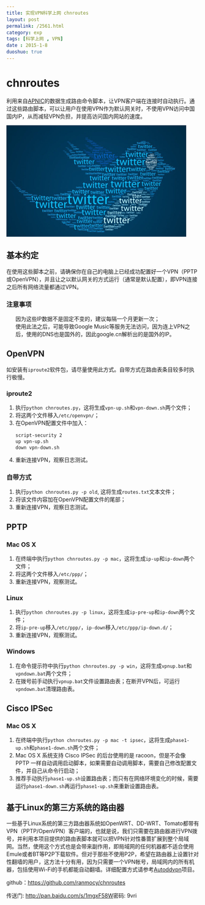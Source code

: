 ```yaml
---
title: 实现VPN科学上网 chnroutes
layout: post
permalink: /2561.html
category: exp
tags: [科学上网 , VPN]
date : 2015-1-8
duoshuo: true
---
```

# chnroutes

利用来自[APNIC][1]的数据生成路由命令脚本，让VPN客户端在连接时自动执行。通过这些路由脚本，可以让用户在使用VPN作为默认网关时，不使用VPN访问中国国内IP，从而减轻VPN负担，并提高访问国内网站的速度。

<img class=" aligncenter" src="/wp-content/uploads/sinapicv2-backup/2561-ww4-large-005V4vEUjw1eo1wknnzvsj30l20cwjtq.jpg" alt="实现VPN科学上网 chnroutes" width="470" height="290" />

## 基本约定

在使用这些脚本之前，请确保你在自己的电脑上已经成功配置好一个VPN（PPTP或OpenVPN），并且让之以默认网关的方式运行（通常是默认配置），即VPN连接之后所有网络流量都通过VPN。

### 注意事项

<ul class="task-list">
  <li>
    因为这些IP数据不是固定不变的，建议每隔一个月更新一次；
  </li>
  <li>
    使用此法之后，可能导致Google Music等服务无法访问，因为连上VPN之后，使用的DNS也是国外的，因此google.cn解析出的是国外的IP。
  </li>
</ul>

## OpenVPN

如安装有`iproute2`软件包，请尽量使用此方式。自带方式在路由表条目较多时执行极慢。

### iproute2

<ol class="task-list">
  <li>
    执行<code>python chnroutes.py</code>，这将生成<code>vpn-up.sh</code>和<code>vpn-down.sh</code>两个文件；
  </li>
  <li>
    将这两个文件移入<code>/etc/openvpn/</code>；
  </li>
  <li>
    在OpenVPN配置文件中加入： <pre><code>script-security 2
up vpn-up.sh
down vpn-down.sh
</code></pre>
  </li>
  
  <li>
    重新连接VPN，观察日志测试。
  </li>
</ol>

### 自带方式

<ol class="task-list">
  <li>
    执行<code>python chnroutes.py -p old</code>, 这将生成<code>routes.txt</code>文本文件；
  </li>
  <li>
    将该文件内容加在OpenVPN配置文件的尾部；
  </li>
  <li>
    重新连接VPN，观察日志测试。
  </li>
</ol>

## PPTP

### Mac OS X

<ol class="task-list">
  <li>
    在终端中执行<code>python chnroutes.py -p mac</code>，这将生成<code>ip-up</code>和<code>ip-down</code>两个文件；
  </li>
  <li>
    将这两个文件移入<code>/etc/ppp/</code>；
  </li>
  <li>
    重新连接VPN，观察测试。
  </li>
</ol>

### Linux

<ol class="task-list">
  <li>
    执行<code>python chnroutes.py -p linux</code>，这将生成<code>ip-pre-up</code>和<code>ip-down</code>两个文件；
  </li>
  <li>
    将<code>ip-pre-up</code>移入<code>/etc/ppp/</code>，<code>ip-down</code>移入<code>/etc/ppp/ip-down.d/</code>；
  </li>
  <li>
    重新连接VPN，观察测试。
  </li>
</ol>

### Windows

<ol class="task-list">
  <li>
    在命令提示符中执行<code>python chnroutes.py -p win</code>，这将生成<code>vpnup.bat</code>和<code>vpndown.bat</code>两个文件；
  </li>
  <li>
    在拨号前手动执行<code>vpnup.bat</code>文件设置路由表；在断开VPN后，可运行<code>vpndown.bat</code>清理路由表。
  </li>
</ol>

## Cisco IPSec

### Mac OS X

<ol class="task-list">
  <li>
    在终端中执行<code>python chnroutes.py -p mac -t ipsec</code>，这将生成<code>phase1-up.sh</code>和<code>phase1-down.sh</code>两个文件；
  </li>
  <li>
    Mac OS X 系统支持 Cisco IPSec 的后台使用的是 racoon，但是不会像 PPTP 一样自动调用启动脚本，如果需要自动调用脚本，需要自己修改配置文件，并自己从命令行启动；
  </li>
  <li>
    推荐手动执行<code>phase1-up.sh</code>设置路由表；而只有在网络环境变化的时候，需要运行<code>phase1-down.sh</code>再运行<code>phase1-up.sh</code>来重新设置路由表。
  </li>
</ol>

## 基于Linux的第三方系统的路由器

一些基于Linux系统的第三方路由器系统如OpenWRT、DD-WRT、Tomato都带有VPN（PPTP/OpenVPN）客户端的，也就是说，我们只需要在路由器进行VPN拨号，并利用本项目提供的路由表脚本就可以把VPN针对性番蔷扩展到整个局域网。当然，使用这个方式也是会带来副作用，即局域网的任何机器都不适合使用Emule或者BT等P2P下载软件。但对于那些不使用P2P，希望在路由器上设置针对性翻墙的用户，这方法十分有用，因为只需要一个VPN帐号，局域网内的所有机器，包括使用Wi-Fi的手机都能自动翻墙。详细配置方式请参考[Autoddvpn][14]项目。

github：https://github.com/ranmocy/chnroutes

传送门: <http://pan.baidu.com/s/1mgxF58W>密码: 9vri


 [1]: http://ftp.apnic.net/apnic/stats/apnic/delegated-apnic-latest
 [2]: https://github.com/ranmocy/chnroutes#%E5%9F%BA%E6%9C%AC%E7%BA%A6%E5%AE%9A
 [3]: https://github.com/ranmocy/chnroutes#%E6%B3%A8%E6%84%8F%E4%BA%8B%E9%A1%B9
 [4]: https://github.com/ranmocy/chnroutes#openvpn
 [5]: https://github.com/ranmocy/chnroutes#iproute2
 [6]: https://github.com/ranmocy/chnroutes#%E8%87%AA%E5%B8%A6%E6%96%B9%E5%BC%8F
 [7]: https://github.com/ranmocy/chnroutes#pptp
 [8]: https://github.com/ranmocy/chnroutes#mac-os-x
 [9]: https://github.com/ranmocy/chnroutes#linux
 [10]: https://github.com/ranmocy/chnroutes#windows
 [11]: https://github.com/ranmocy/chnroutes#cisco-ipsec
 [12]: https://github.com/ranmocy/chnroutes#mac-os-x-1
 [13]: https://github.com/ranmocy/chnroutes#%E5%9F%BA%E4%BA%8Elinux%E7%9A%84%E7%AC%AC%E4%B8%89%E6%96%B9%E7%B3%BB%E7%BB%9F%E7%9A%84%E8%B7%AF%E7%94%B1%E5%99%A8
 [14]: http://code.google.com/p/autoddvpn/

